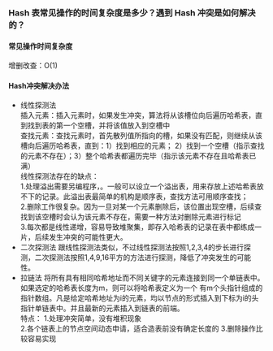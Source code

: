 ### Hash 表常见操作的时间复杂度是多少？遇到 Hash 冲突是如何解决的？

#### 常见操作时间复杂度
增删改查：O(1)
#### Hash冲突解决办法
- 线性探测法  
插入元素：插入元素时，如果发生冲突，算法将从该槽位向后遍历哈希表，直到找到表的第一个空槽，并将该值放入到空槽中  
查找元素：查找元素时，首先散列值所指向的槽，如果没有匹配，则继续从该槽向后遍历哈希表，直到：1）找到相应的元素；
2）找到一个空槽（指示查找的元素不存在）；3）整个哈希表都遍历完毕（指示该元素不存在且哈希表已满）  
线性探测法存在的缺点：  
1.处理溢出需要另编程序，。一般可以设立一个溢出表，用来存放上述哈希表放不下的记录。此溢出表最简单的机构是顺序表，查找方法可用顺序查找；  
2.删除工作很复杂。因为一旦对某一个元素删除后，该位置出现空槽，后续查找到该空槽时会认为该元素不存在，需要一种方法对删除元素进行标记  
3.每次都是线性递增，容易导致堆聚集，即存入哈希表的记录在表中都练成一片，后续发生冲突的可能性更大。
- 二次探测法
跟线性探测法类似，不过线性探测法按照1,2,3,4的步长进行探测，二次探测法按照1,4,9,16平方的方法进行探测，降低了冲突发生的可能性。  
- 拉链法
将所有具有相同哈希地址而不同关键字的元素连接到同一个单链表中。如果选定的哈希表长度为m，则可以将哈希表定义为一个
有m个头指针组成的指针数组。凡是给定哈希地址为i的元素，均以节点的形式插入到下标为i的头指针单链表中。并且最新的元素插入到链表的前端。  
特点：
1.处理冲突简单，没有堆积现象  
2.各个链表上的节点空间动态申请，适合造表前没有确定长度的
3.删除操作比较容易实现


